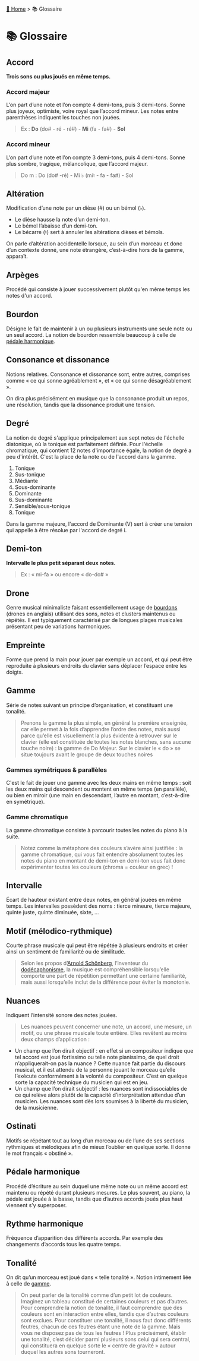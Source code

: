[🏡 Home](index.md) > 📚 Glossaire

# 📚 Glossaire

## Accord
**Trois sons ou plus joués en même temps.**

### Accord majeur
L’on part d’une note et l’on compte 4 demi-tons, puis 3 demi-tons. Sonne plus joyeux, optimiste, voire
royal que l’accord mineur. Les notes entre parenthèses indiquent les touches non jouées.

> Ex : **Do** (do# - ré - ré#) - **Mi** (fa - fa#) - **Sol**

### Accord mineur
L’on part d’une note et l’on compte 3 demi-tons, puis 4 demi-tons. Sonne plus sombre, tragique,
mélancolique, que l’accord majeur.

> Do m : Do (do# -ré) - Mi ♭ (mi♮ - fa - fa#) - Sol

## Altération
Modification d’une note par un dièse (#) ou un bémol (♭). 

- Le dièse hausse la note d’un demi-ton.
- Le bémol l’abaisse d’un demi-ton. 
- Le bécarre (♮) sert à annuler les altérations dièses et bémols.

On parle d’altération accidentelle lorsque, au sein d’un morceau et donc d’un contexte donné, une note étrangère,
c’est-à-dire hors de la gamme, apparaît.

## Arpèges
Procédé qui consiste à jouer successivement plutôt qu'en même temps les notes d'un accord.

## Bourdon
Désigne le fait de maintenir à un ou plusieurs instruments une seule note ou un seul accord. La notion
de bourdon ressemble beaucoup à celle de [pédale harmonique](#pedale-harmonique).

## Consonance et dissonance
Notions relatives. Consonance et dissonance sont, entre autres, comprises comme « ce qui sonne
agréablement », et « ce qui sonne désagréablement ».

On dira plus précisément en musique que la consonance produit un repos, une résolution, tandis que la dissonance produit une tension.

## Degré
La notion de degré s'applique principalement aux sept notes de l'échelle diatonique, où la tonique est parfaitement définie. Pour l'échelle chromatique, qui contient 12 notes d'importance égale, la notion de degré a peu d'intérêt.
C'est la place de la note ou de l'accord dans la gamme.

1. Tonique
2. Sus-tonique
3. Médiante
4. Sous-dominante
5. Dominante
6. Sus-dominante
7. Sensible/sous-tonique
8. Tonique

Dans la gamme majeure, l'accord de Dominante (V) sert à créer une tension qui appelle à être résolue par l'accord de degré i.

## Demi-ton
**Intervalle le plus petit séparant deux notes.**

> Ex : « mi-fa » ou encore « do-do# »

## Drone
Genre musical minimaliste faisant essentiellement usage de [bourdons](#bourdon) (drones en anglais)
utilisant des sons, notes et clusters maintenus ou répétés. Il est typiquement caractérisé par de longues
plages musicales présentant peu de variations harmoniques.

## Empreinte
Forme que prend la main pour jouer par exemple un accord, et qui peut être reproduite à plusieurs
endroits du clavier sans déplacer l’espace entre les doigts.

## Gamme
Série de notes suivant un principe d’organisation, et constituant une tonalité.

> Prenons la gamme la plus simple, en général la première enseignée, car elle permet à la fois d’apprendre
l’ordre des notes, mais aussi parce qu’elle est visuellement la plus évidente à retrouver sur le clavier (elle
est constituée de toutes les notes blanches, sans aucune touche noire) : la gamme de Do Majeur. Sur le
clavier le « do » se situe toujours avant le groupe de deux touches noires

### Gammes symétriques & parallèles
C'est le fait de jouer une gamme avec les deux mains en même temps : soit les deux mains qui descendent ou montent en même temps (en parallèle), ou
bien en miroir (une main en descendant, l’autre en montant, c’est-à-dire en symétrique).

### Gamme chromatique
La gamme chromatique consiste à parcourir toutes les notes du piano à la suite.

>  Notez comme la métaphore des couleurs s’avère ainsi justifiée : la gamme chromatique, qui vous fait entendre absolument toutes les notes du piano en montant de demi-ton
en demi-ton vous fait donc expérimenter toutes les couleurs (chroma = couleur en grec) !

## Intervalle
Écart de hauteur existant entre deux notes, en général jouées en même temps. Les intervalles possèdent
des noms : tierce mineure, tierce majeure, quinte juste, quinte diminuée, sixte, ...

## Motif (mélodico-rythmique)
Courte phrase musicale qui peut être répétée à plusieurs endroits et créer ainsi un sentiment de
familiarité ou de similitude. 

> Selon les propos d’[Arnold Schönberg](https://fr.wikipedia.org/wiki/Arnold_Sch%C3%B6nberg), l’inventeur du [dodécaphonisme](https://fr.wikipedia.org/wiki/Dod%C3%A9caphonisme), la
musique est compréhensible lorsqu’elle comporte une part de répétition permettant une certaine
familiarité, mais aussi lorsqu’elle inclut de la différence pour éviter la monotonie.

## Nuances
Indiquent l’intensité sonore des notes jouées.

> Les nuances peuvent concerner une note, un accord, une mesure, un motif, ou une phrase musicale
toute entière. Elles revêtent au moins deux champs d’application :
>
- Un champ que l’on dirait objectif : en effet si un compositeur indique que tel accord est joué fortissimo
ou telle note pianissimo, de quel droit n’appliquerait-on pas la nuance ? Cette nuance fait partie du
discours musical, et il est attendu de la personne jouant le morceau qu’elle l’exécute conformément à la
volonté du compositeur. C’est en quelque sorte la capacité technique du musicien qui est en jeu.
- Un champ que l’on dirait subjectif : les nuances sont indissociables de ce qui relève alors plutôt de la
capacité d’interprétation attendue d’un musicien. Les nuances sont dès lors soumises à la liberté du
musicien, de la musicienne.

## Ostinati
Motifs se répétant tout au long d’un morceau ou de l’une de ses sections rythmiques et mélodiques afin de mieux l’oublier en quelque sorte. Il donne le
mot français « obstiné ».

## Pédale harmonique
Procédé d’écriture au sein duquel une même note ou un même accord est maintenu ou répété durant
plusieurs mesures. Le plus souvent, au piano, la pédale est jouée à la basse, tandis que d’autres accords
joués plus haut viennent s’y superposer.


## Rythme harmonique
Fréquence d’apparition des différents accords. Par exemple des changements d’accords tous
les quatre temps.

## Tonalité
On dit qu’un morceau est joué dans « telle tonalité ». Notion intimement liée à celle de [gamme](#gamme).

> On peut parler de la tonalité comme d’un petit lot de couleurs. Imaginez un tableau constitué de
certaines couleurs et pas d’autres. Pour comprendre la notion de tonalité, il faut comprendre que des
couleurs sont en interaction entre elles, tandis que d’autres couleurs sont exclues. Pour constituer une
tonalité, il nous faut donc différents feutres, chacun de ces feutres étant une note de la gamme. Mais
vous ne disposez pas de tous les feutres !
Plus précisément, établir une tonalité, c’est décider parmi plusieurs sons celui qui sera central, qui
constituera en quelque sorte le « centre de gravité » autour duquel les autres sons tourneront.



